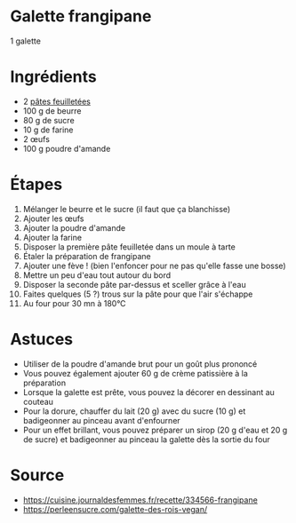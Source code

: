 Galette frangipane
=====
1 galette

# Ingrédients
- 2 [pâtes feuilletées](pate-feuilletee.md)
- 100 g de beurre
- 80 g de sucre
- 10 g de farine
- 2 œufs
- 100 g poudre d'amande

# Étapes
1. Mélanger le beurre et le sucre (il faut que ça blanchisse)
2. Ajouter les œufs
3. Ajouter la poudre d'amande
4. Ajouter la farine
5. Disposer la première pâte feuilletée dans un moule à tarte
6. Étaler la préparation de frangipane
7. Ajouter une fève ! (bien l'enfoncer pour ne pas qu'elle fasse une bosse)
8. Mettre un peu d'eau tout autour du bord
9. Disposer la seconde pâte par-dessus et sceller grâce à l'eau
10. Faites quelques (5 ?) trous sur la pâte pour que l'air s'échappe
11. Au four pour 30 mn à 180°C

# Astuces
- Utiliser de la poudre d'amande brut pour un goût plus prononcé
- Vous pouvez également ajouter 60 g de crème patissière à la préparation
- Lorsque la galette est prête, vous pouvez la décorer en dessinant au couteau
- Pour la dorure, chauffer du lait (20 g) avec du sucre (10 g) et badigeonner
  au pinceau avant d'enfourner
- Pour un effet brillant, vous pouvez préparer un sirop (20 g d'eau et 20 g de
  sucre) et badigeonner au pinceau la galette dès la sortie du four

# Source
- https://cuisine.journaldesfemmes.fr/recette/334566-frangipane
- https://perleensucre.com/galette-des-rois-vegan/
